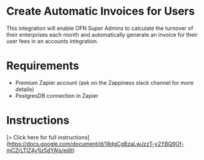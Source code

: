# Create Automatic Invoices for Users

This integration will enable OFN Super Admins to calculate the turnover of their enterprises each month and automatically generate an invoice for their user fees in an accounts integration.

# Requirements
- Premium Zapier account (ask on the Zappiness slack channel for more details)
- PostgresDB connection in Zapier

# Instructions
[> Click here for full instructions] (https://docs.google.com/document/d/18dgCgBzaLwJzzT-y2YBQ9Of-mCZrLTlZ4y1jz5dYAls/edit)
